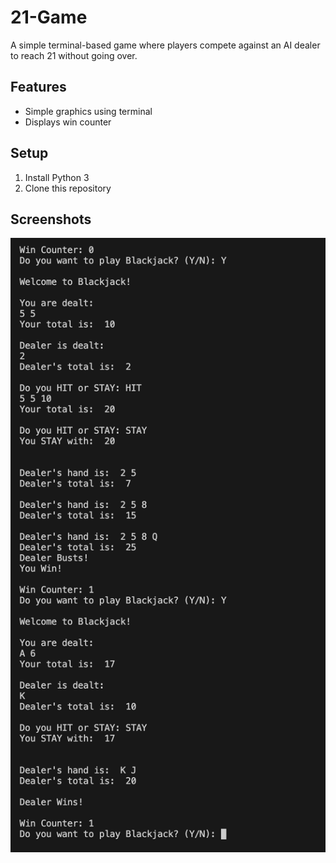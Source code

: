 # 21-Game 
A simple terminal-based game where players compete against an AI dealer to reach 21 without going over.

## Features
- Simple graphics using terminal
- Displays win counter

## Setup
1. Install Python 3
2. Clone this repository

## Screenshots
![Game Screenshot](assets/screenshot.png)